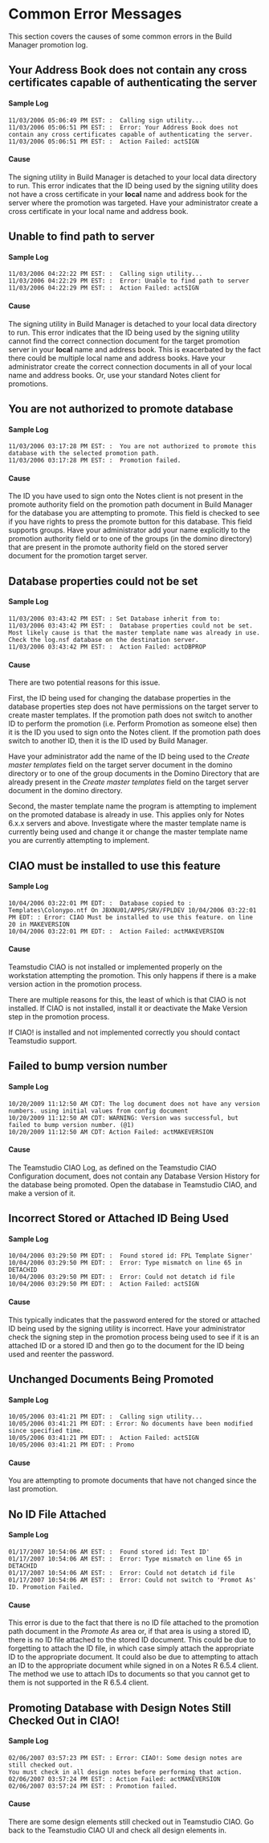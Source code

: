# Common Error Messages

This section covers the causes of some common errors in the Build Manager promotion log.

## Your Address Book does not contain any cross certificates capable of authenticating the server
#### Sample Log
```
11/03/2006 05:06:49 PM EST: :  Calling sign utility...
11/03/2006 05:06:51 PM EST: :  Error: Your Address Book does not contain any cross certificates capable of authenticating the server.
11/03/2006 05:06:51 PM EST: :  Action Failed: actSIGN
```
#### Cause
The signing utility in Build Manager is detached to your local data directory to run. This error indicates that the ID being used by the signing utility does not have a cross certificate in your **local** name and address book for the server where the promotion was targeted. Have your administrator create a cross certificate in your local name and address book.

## Unable to find path to server
#### Sample Log
```
11/03/2006 04:22:22 PM EST: :  Calling sign utility... 
11/03/2006 04:22:29 PM EST: :  Error: Unable to find path to server
11/03/2006 04:22:29 PM EST: :  Action Failed: actSIGN
```
#### Cause
The signing utility in Build Manager is detached to your local data directory to run. This error indicates that the ID being used by the signing utility cannot find the correct connection document for the target promotion server in your **local** name and address book. This is exacerbated by the fact there could be multiple local name and address books. Have your administrator create the correct connection documents in all of your local name and address books. Or, use your standard Notes client for promotions.

## You are not authorized to promote database
#### Sample Log
```
11/03/2006 03:17:28 PM EST: :  You are not authorized to promote this database with the selected promotion path.
11/03/2006 03:17:28 PM EST: :  Promotion failed.
```
#### Cause
The ID you have used to sign onto the Notes client is not present in the promote authority field on the promotion path document in Build Manager for the database you are attempting to promote. This field is checked to see if you have rights to press the promote button for this database. This field supports groups.
Have your administrator add your name explicitly to the promotion authority field or to one of the groups (in the domino directory) that are present in the promote authority field on the stored server document for the promotion target server.

## Database properties could not be set
#### Sample Log
```
11/03/2006 03:43:42 PM EST: : Set Database inherit from to:
11/03/2006 03:43:42 PM EST: :  Database properties could not be set. Most likely cause is that the master template name was already in use. Check the log.nsf database on the destination server.
11/03/2006 03:43:42 PM EST: :  Action Failed: actDBPROP
```
#### Cause
There are two potential reasons for this issue.

First, the ID being used for changing the database properties in the database properties step does not have permissions on the target server to create master templates. If the promotion path does not switch to another ID to perform the promotion (i.e. Perform Promotion as someone else) then it is the ID you used to sign onto the Notes client. If the promotion path does switch to another ID, then it is the ID used by Build Manager.

Have your administrator add the name of the ID being used to the *Create master templates* field on the target server document in the domino directory or to one of the group documents in the Domino Directory that are already present in the *Create master templates* field on the target server document in the domino directory.

Second, the master template name the program is attempting to implement on the promoted database is already in use. This applies only for Notes 6.x.x servers and above. Investigate where the master template name is currently being used and change it or change the master template name you are currently attempting to implement.

## CIAO must be installed to use this feature
#### Sample Log
```
10/04/2006 03:22:01 PM EDT: :  Database copied to : Templates\Colonypo.ntf On JBXNU01/APPS/SRV/FPLDEV 10/04/2006 03:22:01 PM EDT: : Error: CIAO Must be installed to use this feature. on line
20 in MAKEVERSION
10/04/2006 03:22:01 PM EDT: :  Action Failed: actMAKEVERSION
```
#### Cause
Teamstudio CIAO is not installed or implemented properly on the workstation attempting the promotion.
This only happens if there is a make version action in the promotion process. 

There are multiple reasons for this, the least of which is that CIAO is not installed. If CIAO is not installed, install it or deactivate the Make Version step in the promotion process. 

If CIAO! is installed and not implemented correctly you should contact Teamstudio support.

## Failed to bump version number
#### Sample Log
```
10/20/2009 11:12:50 AM CDT: The log document does not have any version numbers. using initial values from config document
10/20/2009 11:12:50 AM CDT: WARNING: Version was successful, but failed to bump version number. (@1)
10/20/2009 11:12:50 AM CDT: Action Failed: actMAKEVERSION
```
#### Cause 
The Teamstudio CIAO Log, as defined on the Teamstudio CIAO Configuration document, does not contain any Database Version History for the database being promoted. Open the database in Teamstudio CIAO, and make a version of it.
 
## Incorrect Stored or Attached ID Being Used
#### Sample Log
```
10/04/2006 03:29:50 PM EDT: :  Found stored id: FPL Template Signer'
10/04/2006 03:29:50 PM EDT: :  Error: Type mismatch on line 65 in DETACHID
10/04/2006 03:29:50 PM EDT: :  Error: Could not detatch id file 10/04/2006 03:29:50 PM EDT: :  Action Failed: actSIGN
```
#### Cause
This typically indicates that the password entered for the stored or attached ID being used by the signing utility is incorrect.
Have your administrator check the signing step in the promotion process being used to see if it is an attached ID or a stored ID and then go to the document for the ID being used and reenter the password.

## Unchanged Documents Being Promoted
#### Sample Log
```
10/05/2006 03:41:21 PM EDT: :  Calling sign utility... 
10/05/2006 03:41:21 PM EDT: : Error: No documents have been modified since specified time.
10/05/2006 03:41:21 PM EDT: :  Action Failed: actSIGN
10/05/2006 03:41:21 PM EDT: : Promo
```
#### Cause
You are attempting to promote documents that have not changed since the last promotion.

## No ID File Attached
#### Sample Log
```
01/17/2007 10:54:06 AM EST: :  Found stored id: Test ID'
01/17/2007 10:54:06 AM EST: :  Error: Type mismatch on line 65 in DETACHID
01/17/2007 10:54:06 AM EST: :  Error: Could not detatch id file
01/17/2007 10:54:06 AM EST: :  Error: Could not switch to 'Promot As' ID. Promotion Failed.
```
#### Cause
This error is due to the fact that there is no ID file attached to the promotion path document in the *Promote As* area or, if that area is using a stored ID, there is no ID file attached to the stored ID document. This could be due to forgetting to attach the ID file, in which case simply attach the appropriate ID to the appropriate document. It could also be due to attempting to attach an ID to the appropriate document while signed in on a Notes R 6.5.4 client. The method we use to attach IDs to documents so that you cannot get to them is not supported in the
R 6.5.4 client.

## Promoting Database with Design Notes Still Checked Out in CIAO!
#### Sample Log
```
02/06/2007 03:57:23 PM EST: : Error: CIAO!: Some design notes are still checked out.  
You must check in all design notes before performing that action.
02/06/2007 03:57:24 PM EST: : Action Failed: actMAKEVERSION
02/06/2007 03:57:24 PM EST: : Promotion failed.
```
#### Cause
There are some design elements still checked out in Teamstudio CIAO. Go back to the Teamstudio CIAO UI and check all design elements in.